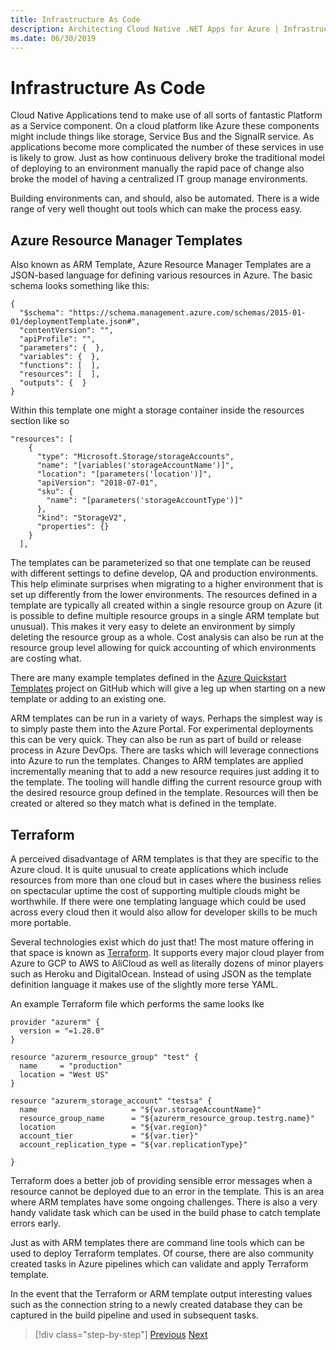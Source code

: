 ```yaml
---
title: Infrastructure As Code
description: Architecting Cloud Native .NET Apps for Azure | Infrastructure As Code
ms.date: 06/30/2019
---
```


# Infrastructure As Code

Cloud Native Applications tend to make use of all sorts of fantastic Platform as a Service component. On a cloud platform like Azure these components might include things like storage, Service Bus and the SignalR service. As applications become more complicated the number of these services in use is likely to grow. Just as how continuous delivery broke the traditional model of deploying to an environment manually the rapid pace of change also broke the model of having a centralized IT group manage environments. 

Building environments can, and should, also be automated. There is a wide range of very well thought out tools which can make the process easy. 

## Azure Resource Manager Templates

Also known as ARM Template, Azure Resource Manager Templates are a JSON-based language for defining various resources in Azure. The basic schema looks something like this:

```
{
  "$schema": "https://schema.management.azure.com/schemas/2015-01-01/deploymentTemplate.json#",
  "contentVersion": "",
  "apiProfile": "",
  "parameters": {  },
  "variables": {  },
  "functions": [  ],
  "resources": [  ],
  "outputs": {  }
}
```

Within this template one might a storage container inside the resources section like so

```
"resources": [
    {
      "type": "Microsoft.Storage/storageAccounts",
      "name": "[variables('storageAccountName')]",
      "location": "[parameters('location')]",
      "apiVersion": "2018-07-01",
      "sku": {
        "name": "[parameters('storageAccountType')]"
      },
      "kind": "StorageV2",
      "properties": {}
    }
  ],
```

The templates can be parameterized so that one template can be reused with different settings to define develop, QA and production environments. This help eliminate surprises when migrating to a higher environment that is set up differently from the lower environments. The resources defined in a template are typically all created within a single resource group on Azure (it is possible to define multiple resource groups in a single ARM template but unusual). This makes it very easy to delete an environment by simply deleting the resource group as a whole. Cost analysis can also be run at the resource group level allowing for quick accounting of which environments are costing what.

There are many example templates defined in the [Azure Quickstart Templates](https://github.com/Azure/azure-quickstart-templates) project on GitHub which will give a leg up when starting on a new template or adding to an existing one. 

ARM templates can be run in a variety of ways. Perhaps the simplest way is to simply paste them into the Azure Portal. For experimental deployments this can be very quick. They can also be run as part of build or release process in Azure DevOps. There are tasks which will leverage connections into Azure to run the templates. Changes to ARM templates are applied incrementally meaning that to add a new resource requires just adding it to the template. The tooling will handle diffing the current resource group with the desired resource group defined in the template. Resources will then be created or altered so they match what is defined in the template.  

## Terraform

A perceived disadvantage of ARM templates is that they are specific to the Azure cloud. It is quite unusual to create applications which include resources from more than one cloud but in cases where the business relies on spectacular uptime the cost of supporting multiple clouds might be worthwhile. If there were one templating language which could be used across every cloud then it would also allow for developer skills to be much more portable. 

Several technologies exist which do just that! The most mature offering in that space is known as [Terraform](https://www.terraform.io/). It supports every major cloud player from Azure to GCP to AWS to AliCloud as well as literally dozens of minor players such as Heroku and DigitalOcean. Instead of using JSON as the template definition language it makes use of the slightly more terse YAML. 

An example Terraform file which performs the same looks lke 

```
provider "azurerm" {
  version = "=1.28.0"
}

resource "azurerm_resource_group" "test" {
  name     = "production"
  location = "West US"
}

resource "azurerm_storage_account" "testsa" {
  name                     = "${var.storageAccountName}"
  resource_group_name      = "${azurerm_resource_group.testrg.name}"
  location                 = "${var.region}"
  account_tier             = "${var.tier}"
  account_replication_type = "${var.replicationType}"

}
```

Terraform does a better job of providing sensible error messages when a resource cannot be deployed due to an error in the template. This is an area where ARM templates have some ongoing challenges. There is also a very handy validate task which can be used in the build phase to catch template errors early. 

Just as with ARM templates there are command line tools which can be used to deploy Terraform templates. Of course, there are also community created tasks in Azure pipelines which can validate and apply Terraform template. 

In the event that the Terraform or ARM template output interesting values such as the connection string to a newly created database they can be captured in the build pipeline and used in subsequent tasks. 

>[!div class="step-by-step"]
>[Previous](cloud-native-devops.md)
>[Next](cloud-native-application-bundles.md)

